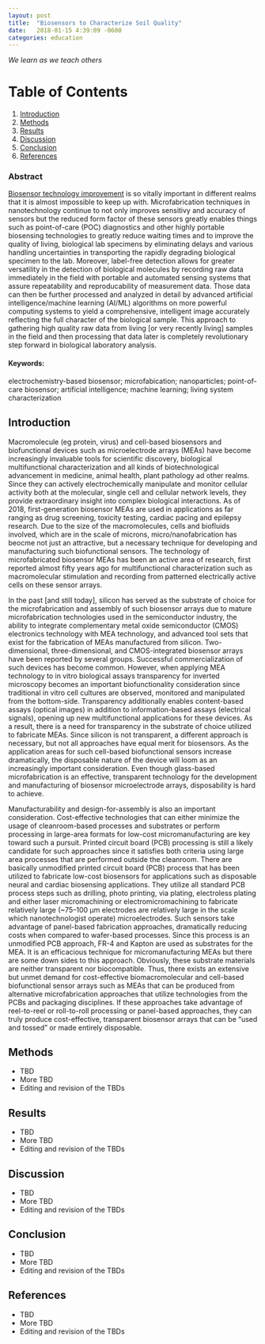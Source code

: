```yaml
---
layout: post
title:  "Biosensors to Characterize Soil Quality"
date:   2018-01-15 4:39:09 -0600
categories: education
---
```

*We learn as we teach others*


# Table of Contents
1. [Introduction](#introduction)
2. [Methods](#methods)
3. [Results](#results)
2. [Discussion](#discussion)
2. [Conclusion](#conclusion)
2. [References](#references)

### Abstract

[Biosensor technology improvement](http://www.mdpi.com/search?q=biosensor&authors=&article_type=&journal=sensors&section=&special_issue=&search=Search) is so vitally important in different realms that it is almost impossible to keep up with. Microfabrication techniques in nanotechnology continue to not only improves sensitivy and accuracy of sensors but the reduced form factor of these sensors greatly enables things such as point-of-care (POC) diagnostics and other highly portable biosensing technologies to greatly reduce waiting times and to improve the quality of living, biological lab specimens by eliminating delays and various handling uncertainties in transporting the rapidly degrading biological specimen to the lab. Moreover, label-free detection allows for greater versatility in the detection of biological molecules by recording raw data immediately in the field with portable and automated sensing systems that assure repeatability and reproducability of measurement data.  Those data can then be further processed and analyzed in detail by advanced artificial intelligence/machine learning (AI/ML) algorithms on more powerful computing systems to yield a comprehensive, intelligent image accurately reflecting the full character of the biological sample. This approach to gathering high quality raw data from living [or very recently living] samples in the field and then processing that data later is completely revolutionary step forward in biological laboratory analysis.

#### Keywords:
electrochemistry-based biosensor; microfabication; nanoparticles; point-of-care biosensor; artificial intelligence; machine learning; living system characterization

## Introduction

Macromolecule (eg protein, virus) and cell-based biosensors and biofunctional devices such as microelectrode arrays (MEAs) have become increasingly invaluable tools for scientific discovery, biological multifunctional characterization and all kinds of biotechnological advancement in medicine, animal health, plant pathology ad other realms. Since they can actively electrochemically manipulate and monitor cellular activity both at the molecular, single cell and cellular network levels, they provide extraordinary insight into complex biological interactions. As of 2018, first-generation biosensor MEAs are used in applications as far ranging as drug screening, toxicity testing, cardiac pacing and epilepsy research. Due to the size of the macromolecules, cells and biofluids involved, which are in the scale of microns, micro/nanofabrication has beocme not just an attractive, but a necessary technique for developing and manufacturing such biofunctional sensors. The technology of microfabricated biosensor MEAs has been an active area of research, first reported almost fifty years ago for multifunctional characterization such as macromolecular stimulation and recording from patterned electrically active cells on these sensor arrays.

In the past [and still today], silicon has served as the substrate of choice for the microfabrication and assembly of such biosensor arrays due to mature microfabrication technologies used in the semiconductor industry, the ability to integrate complementary metal oxide semiconductor (CMOS) electronics technology with MEA technology, and advanced tool sets that exist for the fabrication of MEAs manufactured from silicon. Two-dimensional, three-dimensional, and CMOS-integrated biosensor arrays have been reported by several groups. Successful commercialization of such devices has become common. However, when applying MEA technology to in vitro biological assays transparency for inverted microscopy becomes an important biofunctionality consideration since traditional in vitro cell cultures are observed, monitored and manipulated from the bottom-side. Transparency additionally enables content-based assays (optical images) in addition to information-based assays (electrical signals), opening up new multifunctional applications for these devices. As a result, there is a need for transparency in the substrate of choice utilized to fabricate MEAs. Since silicon is not transparent, a different approach is necessary, but not all approaches have equal merit for biosensors.  As the application areas for such cell-based biofunctional sensors increase dramatically, the disposable nature of the device will loom as an increasingly important consideration. Even though glass-based microfabrication is an effective, transparent technology for the development and manufacturing of biosensor microelectrode arrays, disposability is hard to achieve. 

Manufacturability and design-for-assembly is also an important consideration. Cost-effective technologies that can either minimize the usage of cleanroom-based processes and substrates or perform processing in large-area formats for low-cost micromanufacturing are key toward such a pursuit. Printed circuit board (PCB) processing is still a likely candidate for such approaches since it satisfies both criteria using large area processes that are performed outside the cleanroom. There are basically unmodified printed circuit board (PCB) process that has been utilized to fabricate low-cost biosensors for applications such as disposable neural and cardiac biosensing applications. They utilize all standard PCB process steps such as drilling, photo printing, via plating, electroless plating and either laser micromachining or electromicromachining to fabricate relatively large (~75–100 µm electrodes are relatively large in the scale which nanotechnologist operate) microelectrodes. Such sensors take advantage of panel-based fabrication approaches, dramatically reducing costs when compared to wafer-based processes. Since this process is an unmodified PCB approach, FR-4 and Kapton are used as substrates for the MEA. It is an efficacious technique for micromanufacturing MEAs but there are some down sides to this approach. Obviously, these substrate materials are neither transparent nor biocompatible. Thus, there exists an extensive but unmet demand for cost-effective biomacromolecular and cell-based biofunctional sensor arrays such as MEAs that can be produced from alternative microfabrication approaches that utilize technologies from the PCBs and packaging disciplines. If these approaches take advantage of reel-to-reel or roll-to-roll processing or panel-based approaches, they can truly produce cost-effective, transparent biosensor arrays that can be “used and tossed” or made entirely disposable.

## Methods

* TBD
* More TBD
* Editing and revision of the TBDs

## Results

* TBD
* More TBD
* Editing and revision of the TBDs

## Discussion

* TBD
* More TBD
* Editing and revision of the TBDs

## Conclusion

* TBD
* More TBD
* Editing and revision of the TBDs

## References

* TBD
* More TBD
* Editing and revision of the TBDs

